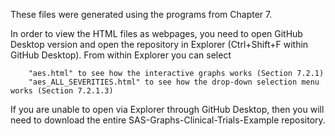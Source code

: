 These files were generated using the programs from Chapter 7.

In order to view the HTML files as webpages, you need to open GitHub Desktop version and open the repository in Explorer (Ctrl+Shift+F within GitHub Desktop). From within Explorer you can select 

		"aes.html" to see how the interactive graphs works (Section 7.2.1)
		"aes_ALL_SEVERITIES.html" to see how the drop-down selection menu works (Section 7.2.1.3)
		
If you are unable to open via Explorer through GitHub Desktop, then you will need to download the entire SAS-Graphs-Clinical-Trials-Example repository.

